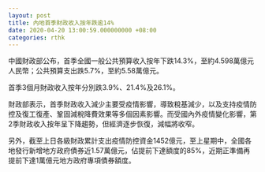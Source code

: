```yaml
---
layout: post
title: 內地首季財政收入按年跌逾14%
date: 2020-04-20 13:00:59.000000000 +08:00
categories: rthk
---
```


中國財政部公布，首季全國一般公共預算收入按年下跌14.3%，至約4.598萬億元人民幣；公共預算支出跌5.7%，至約5.58萬億元。

首季3個月財政收入按年分別跌3.9%、21.4%及26.1%。

財政部表示，首季財政收入減少主要受疫情影響，導致稅基減少，以及支持疫情防控及復工復產、鞏固減稅降費效果等多個因素影響。而受國內外疫情變化影響，第2季財政收入按年呈下降趨勢，但經濟逐步恢復，減幅將收窄。

另外，截至上日各級財政累計支出疫情防控資金1452億元，至上星期中，全國各地發行新增地方政府債券近1.57萬億元，佔提前下達額度的85%，近期正準備再提前下達1萬億元地方政府專項債券額度。
